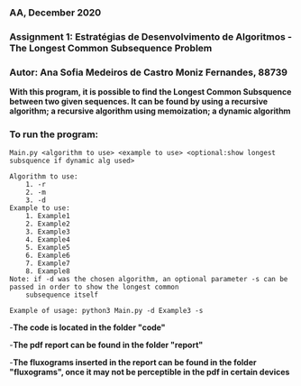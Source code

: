 ### AA, December 2020
### Assignment 1: Estratégias de Desenvolvimento de Algoritmos - The Longest Common Subsequence Problem
### Autor: Ana Sofia Medeiros de Castro Moniz Fernandes, 88739

**With this program, it is possible to find the Longest Common Subsquence between two given sequences.
It can be found by using a recursive algorithm; a recursive algorithm using memoization; a dynamic algorithm**

### To run the program:
    Main.py <algorithm to use> <example to use> <optional:show longest subsquence if dynamic alg used>

    Algorithm to use:
        1. -r
        2. -m
        3. -d
    Example to use:
        1. Example1
        2. Example2
        3. Example3
        4. Example4
        5. Example5
        6. Example6
        7. Example7
        8. Example8
    Note: if -d was the chosen algorithm, an optional parameter -s can be passed in order to show the longest common
        subsequence itself

    Example of usage: python3 Main.py -d Example3 -s

-**The code is located in the folder "code"**

-**The pdf report can be found in the folder "report"**

-**The fluxograms inserted in the report can be found in the folder "fluxograms", once it may not be perceptible in the pdf in certain devices**
